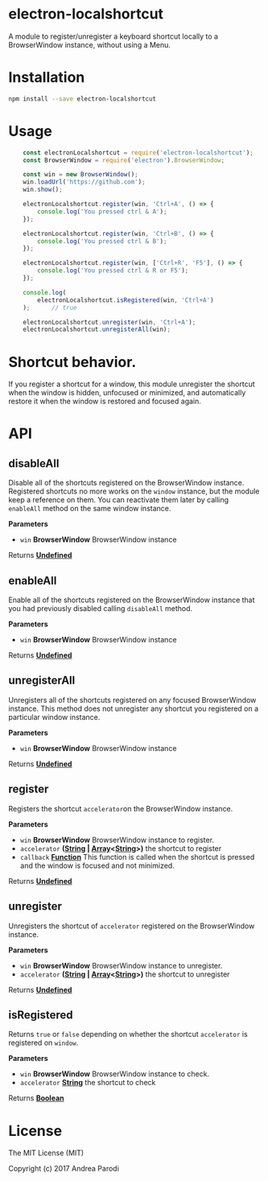 # electron-localshortcut

A module to register/unregister a keyboard shortcut
locally to a BrowserWindow instance, without using a Menu.

# Installation

```bash
npm install --save electron-localshortcut
```

# Usage

```javascript
	const electronLocalshortcut = require('electron-localshortcut');
	const BrowserWindow = require('electron').BrowserWindow;

	const win = new BrowserWindow();
	win.loadUrl('https://github.com');
	win.show();

	electronLocalshortcut.register(win, 'Ctrl+A', () => {
		console.log('You pressed ctrl & A');
	});

	electronLocalshortcut.register(win, 'Ctrl+B', () => {
		console.log('You pressed ctrl & B');
	});

	electronLocalshortcut.register(win, ['Ctrl+R', 'F5'], () => {
        console.log('You pressed ctrl & R or F5');
    });

	console.log(
		electronLocalshortcut.isRegistered(win, 'Ctrl+A')
	);      // true

	electronLocalshortcut.unregister(win, 'Ctrl+A');
	electronLocalshortcut.unregisterAll(win);
```

# Shortcut behavior.

If you register a shortcut for a window, this module unregister the shortcut when the window is hidden, unfocused or minimized, and automatically restore it when the window is restored and focused again.

# API

<!-- Generated by documentation.js. Update this documentation by updating the source code. -->

## disableAll

Disable all of the shortcuts registered on the BrowserWindow instance.
Registered shortcuts no more works on the `window` instance, but the module
keep a reference on them. You can reactivate them later by calling `enableAll`
method on the same window instance.

**Parameters**

-   `win` **BrowserWindow** BrowserWindow instance

Returns **[Undefined](https://developer.mozilla.org/docs/Web/JavaScript/Reference/Global_Objects/undefined)**

## enableAll

Enable all of the shortcuts registered on the BrowserWindow instance that
you had previously disabled calling `disableAll` method.

**Parameters**

-   `win` **BrowserWindow** BrowserWindow instance

Returns **[Undefined](https://developer.mozilla.org/docs/Web/JavaScript/Reference/Global_Objects/undefined)**

## unregisterAll

Unregisters all of the shortcuts registered on any focused BrowserWindow
instance. This method does not unregister any shortcut you registered on
a particular window instance.

**Parameters**

-   `win` **BrowserWindow** BrowserWindow instance

Returns **[Undefined](https://developer.mozilla.org/docs/Web/JavaScript/Reference/Global_Objects/undefined)**

## register

Registers the shortcut `accelerator`on the BrowserWindow instance.

**Parameters**

-   `win` **BrowserWindow** BrowserWindow instance to register.
-   `accelerator` **([String](https://developer.mozilla.org/docs/Web/JavaScript/Reference/Global_Objects/String) \| [Array](https://developer.mozilla.org/docs/Web/JavaScript/Reference/Global_Objects/Array)&lt;[String](https://developer.mozilla.org/docs/Web/JavaScript/Reference/Global_Objects/String)>)** the shortcut to register
-   `callback` **[Function](https://developer.mozilla.org/docs/Web/JavaScript/Reference/Statements/function)** This function is called when the shortcut is pressed
    and the window is focused and not minimized.

Returns **[Undefined](https://developer.mozilla.org/docs/Web/JavaScript/Reference/Global_Objects/undefined)**

## unregister

Unregisters the shortcut of `accelerator` registered on the BrowserWindow instance.

**Parameters**

-   `win` **BrowserWindow** BrowserWindow instance to unregister.
-   `accelerator` **([String](https://developer.mozilla.org/docs/Web/JavaScript/Reference/Global_Objects/String) \| [Array](https://developer.mozilla.org/docs/Web/JavaScript/Reference/Global_Objects/Array)&lt;[String](https://developer.mozilla.org/docs/Web/JavaScript/Reference/Global_Objects/String)>)** the shortcut to unregister

Returns **[Undefined](https://developer.mozilla.org/docs/Web/JavaScript/Reference/Global_Objects/undefined)**

## isRegistered

Returns `true` or `false` depending on whether the shortcut `accelerator`
is registered on `window`.

**Parameters**

-   `win` **BrowserWindow** BrowserWindow instance to check.
-   `accelerator` **[String](https://developer.mozilla.org/docs/Web/JavaScript/Reference/Global_Objects/String)** the shortcut to check

Returns **[Boolean](https://developer.mozilla.org/docs/Web/JavaScript/Reference/Global_Objects/Boolean)**

# License

The MIT License (MIT)

Copyright (c) 2017 Andrea Parodi
